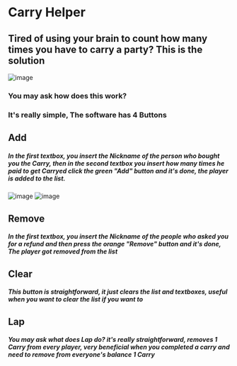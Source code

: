 # Carry Helper
## Tired of using your brain to count how many times you have to carry a party? This is the solution

![image](https://github.com/Sesantanove/CarryHelper/assets/117443414/94b8a086-6fd6-4f2a-8ad0-ac3456ec2457)

### You may ask how does this work?

### It's really simple, The software has 4 Buttons
## Add
##### In the first textbox, you insert the Nickname of the person who bought you the Carry, then in the second textbox you insert how many times he paid to get Carryed click the green "Add" button and it's done, the player is added to the list.
![image](https://github.com/Sesantanove/CarryHelper/assets/117443414/0a8eb95e-c64f-45b0-9e01-935b06ffc268)
![image](https://github.com/Sesantanove/CarryHelper/assets/117443414/3cf49783-5ef2-41b1-9865-b1213036d95e)

## Remove
##### In the first textbox, you insert the Nickname of the people who asked you for a refund and then press the orange "Remove" button and it's done, The player got removed from the list
## Clear
##### This button is straightforward, it just clears the list and textboxes, useful when you want to clear the list if you want to
## Lap
##### You may ask what does Lap do? it's really straightforward, removes 1 Carry from every player, very beneficial when you completed a carry and need to remove from everyone's balance 1 Carry
